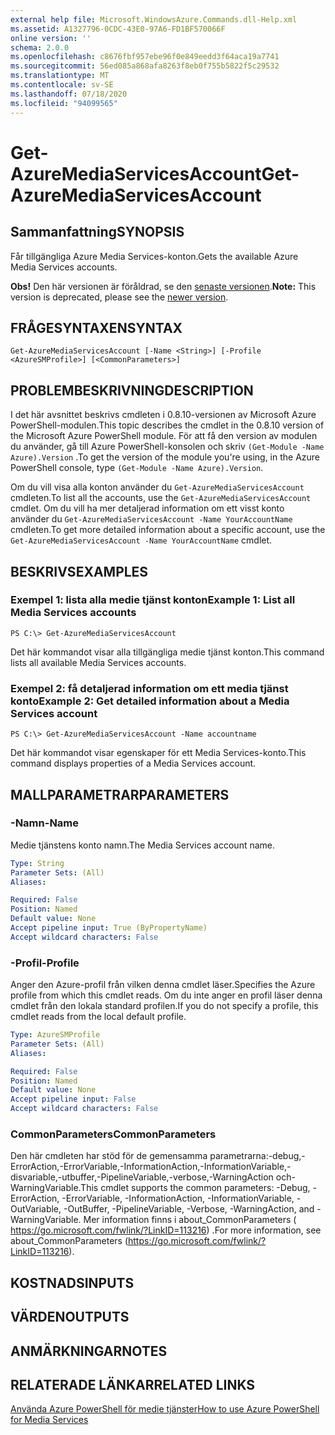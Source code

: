 ```yaml
---
external help file: Microsoft.WindowsAzure.Commands.dll-Help.xml
ms.assetid: A1327796-0CDC-43E0-97A6-FD1BF570066F
online version: ''
schema: 2.0.0
ms.openlocfilehash: c8676fbf957ebe96f0e849eedd3f64aca19a7741
ms.sourcegitcommit: 56ed085a868afa8263f8eb0f755b5822f5c29532
ms.translationtype: MT
ms.contentlocale: sv-SE
ms.lasthandoff: 07/18/2020
ms.locfileid: "94099565"
---
```

# <span data-ttu-id="f1e3f-101">Get-AzureMediaServicesAccount</span><span class="sxs-lookup"><span data-stu-id="f1e3f-101">Get-AzureMediaServicesAccount</span></span>

## <span data-ttu-id="f1e3f-102">Sammanfattning</span><span class="sxs-lookup"><span data-stu-id="f1e3f-102">SYNOPSIS</span></span>
<span data-ttu-id="f1e3f-103">Får tillgängliga Azure Media Services-konton.</span><span class="sxs-lookup"><span data-stu-id="f1e3f-103">Gets the available Azure Media Services accounts.</span></span>

<span data-ttu-id="f1e3f-104">**Obs!** Den här versionen är föråldrad, se den [senaste versionen](https://docs.microsoft.com/powershell/module/azurerm.media/?view=azurermps-5.4.0#media_services).</span><span class="sxs-lookup"><span data-stu-id="f1e3f-104">**Note:** This version is deprecated, please see the [newer version](https://docs.microsoft.com/powershell/module/azurerm.media/?view=azurermps-5.4.0#media_services).</span></span>

## <span data-ttu-id="f1e3f-105">FRÅGESYNTAXEN</span><span class="sxs-lookup"><span data-stu-id="f1e3f-105">SYNTAX</span></span>

```
Get-AzureMediaServicesAccount [-Name <String>] [-Profile <AzureSMProfile>] [<CommonParameters>]
```

## <span data-ttu-id="f1e3f-106">PROBLEMBESKRIVNING</span><span class="sxs-lookup"><span data-stu-id="f1e3f-106">DESCRIPTION</span></span>
<span data-ttu-id="f1e3f-107">I det här avsnittet beskrivs cmdleten i 0.8.10-versionen av Microsoft Azure PowerShell-modulen.</span><span class="sxs-lookup"><span data-stu-id="f1e3f-107">This topic describes the cmdlet in the 0.8.10 version of the Microsoft Azure PowerShell module.</span></span>
<span data-ttu-id="f1e3f-108">För att få den version av modulen du använder, gå till Azure PowerShell-konsolen och skriv `(Get-Module -Name Azure).Version` .</span><span class="sxs-lookup"><span data-stu-id="f1e3f-108">To get the version of the module you're using, in the Azure PowerShell console, type `(Get-Module -Name Azure).Version`.</span></span>

<span data-ttu-id="f1e3f-109">Om du vill visa alla konton använder du `Get-AzureMediaServicesAccount` cmdleten.</span><span class="sxs-lookup"><span data-stu-id="f1e3f-109">To list all the accounts, use the `Get-AzureMediaServicesAccount` cmdlet.</span></span>
<span data-ttu-id="f1e3f-110">Om du vill ha mer detaljerad information om ett visst konto använder du `Get-AzureMediaServicesAccount -Name YourAccountName` cmdleten.</span><span class="sxs-lookup"><span data-stu-id="f1e3f-110">To get more detailed information about a specific account, use the `Get-AzureMediaServicesAccount -Name YourAccountName` cmdlet.</span></span>

## <span data-ttu-id="f1e3f-111">BESKRIVS</span><span class="sxs-lookup"><span data-stu-id="f1e3f-111">EXAMPLES</span></span>

### <span data-ttu-id="f1e3f-112">Exempel 1: lista alla medie tjänst konton</span><span class="sxs-lookup"><span data-stu-id="f1e3f-112">Example 1: List all Media Services accounts</span></span>
```
PS C:\> Get-AzureMediaServicesAccount
```

<span data-ttu-id="f1e3f-113">Det här kommandot visar alla tillgängliga medie tjänst konton.</span><span class="sxs-lookup"><span data-stu-id="f1e3f-113">This command lists all available Media Services accounts.</span></span>

### <span data-ttu-id="f1e3f-114">Exempel 2: få detaljerad information om ett media tjänst konto</span><span class="sxs-lookup"><span data-stu-id="f1e3f-114">Example 2: Get detailed information about a Media Services account</span></span>
```
PS C:\> Get-AzureMediaServicesAccount -Name accountname
```

<span data-ttu-id="f1e3f-115">Det här kommandot visar egenskaper för ett Media Services-konto.</span><span class="sxs-lookup"><span data-stu-id="f1e3f-115">This command displays properties of a Media Services account.</span></span>

## <span data-ttu-id="f1e3f-116">MALLPARAMETRAR</span><span class="sxs-lookup"><span data-stu-id="f1e3f-116">PARAMETERS</span></span>

### <span data-ttu-id="f1e3f-117">-Namn</span><span class="sxs-lookup"><span data-stu-id="f1e3f-117">-Name</span></span>
<span data-ttu-id="f1e3f-118">Medie tjänstens konto namn.</span><span class="sxs-lookup"><span data-stu-id="f1e3f-118">The Media Services account name.</span></span>

```yaml
Type: String
Parameter Sets: (All)
Aliases: 

Required: False
Position: Named
Default value: None
Accept pipeline input: True (ByPropertyName)
Accept wildcard characters: False
```

### <span data-ttu-id="f1e3f-119">-Profil</span><span class="sxs-lookup"><span data-stu-id="f1e3f-119">-Profile</span></span>
<span data-ttu-id="f1e3f-120">Anger den Azure-profil från vilken denna cmdlet läser.</span><span class="sxs-lookup"><span data-stu-id="f1e3f-120">Specifies the Azure profile from which this cmdlet reads.</span></span>
<span data-ttu-id="f1e3f-121">Om du inte anger en profil läser denna cmdlet från den lokala standard profilen.</span><span class="sxs-lookup"><span data-stu-id="f1e3f-121">If you do not specify a profile, this cmdlet reads from the local default profile.</span></span>

```yaml
Type: AzureSMProfile
Parameter Sets: (All)
Aliases: 

Required: False
Position: Named
Default value: None
Accept pipeline input: False
Accept wildcard characters: False
```

### <span data-ttu-id="f1e3f-122">CommonParameters</span><span class="sxs-lookup"><span data-stu-id="f1e3f-122">CommonParameters</span></span>
<span data-ttu-id="f1e3f-123">Den här cmdleten har stöd för de gemensamma parametrarna:-debug,-ErrorAction,-ErrorVariable,-InformationAction,-InformationVariable,-disvariable,-utbuffer,-PipelineVariable,-verbose,-WarningAction och-WarningVariable.</span><span class="sxs-lookup"><span data-stu-id="f1e3f-123">This cmdlet supports the common parameters: -Debug, -ErrorAction, -ErrorVariable, -InformationAction, -InformationVariable, -OutVariable, -OutBuffer, -PipelineVariable, -Verbose, -WarningAction, and -WarningVariable.</span></span> <span data-ttu-id="f1e3f-124">Mer information finns i about_CommonParameters ( https://go.microsoft.com/fwlink/?LinkID=113216) .</span><span class="sxs-lookup"><span data-stu-id="f1e3f-124">For more information, see about_CommonParameters (https://go.microsoft.com/fwlink/?LinkID=113216).</span></span>

## <span data-ttu-id="f1e3f-125">KOSTNADS</span><span class="sxs-lookup"><span data-stu-id="f1e3f-125">INPUTS</span></span>

## <span data-ttu-id="f1e3f-126">VÄRDEN</span><span class="sxs-lookup"><span data-stu-id="f1e3f-126">OUTPUTS</span></span>

## <span data-ttu-id="f1e3f-127">ANMÄRKNINGAR</span><span class="sxs-lookup"><span data-stu-id="f1e3f-127">NOTES</span></span>

## <span data-ttu-id="f1e3f-128">RELATERADE LÄNKAR</span><span class="sxs-lookup"><span data-stu-id="f1e3f-128">RELATED LINKS</span></span>

[<span data-ttu-id="f1e3f-129">Använda Azure PowerShell för medie tjänster</span><span class="sxs-lookup"><span data-stu-id="f1e3f-129">How to use Azure PowerShell for Media Services</span></span>](https://go.microsoft.com/fwlink/?LinkId=324179)


